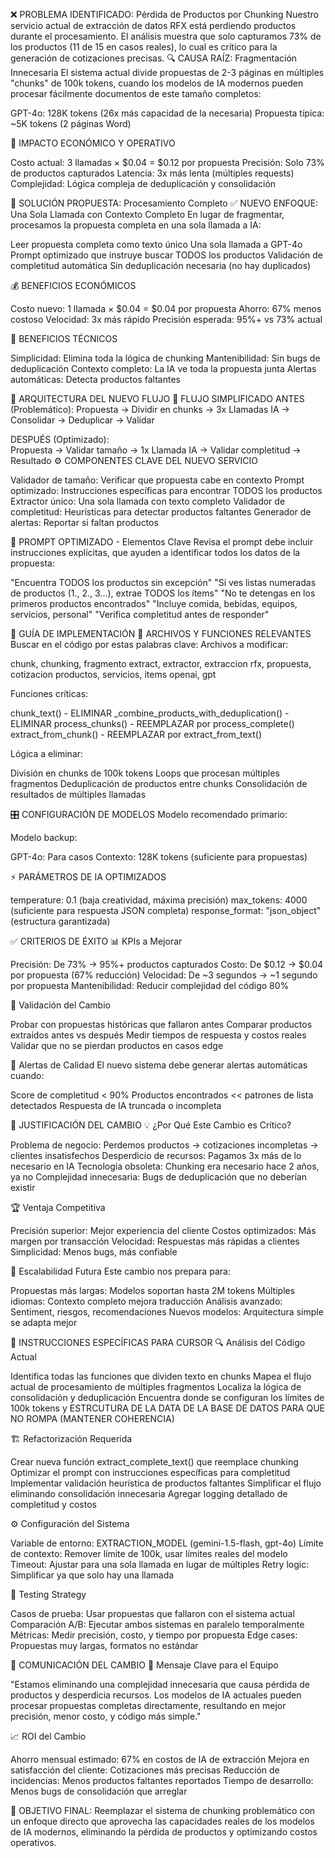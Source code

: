 ❌ PROBLEMA IDENTIFICADO: Pérdida de Productos por Chunking
Nuestro servicio actual de extracción de datos RFX está perdiendo productos durante el procesamiento. El análisis muestra que solo capturamos 73% de los productos (11 de 15 en casos reales), lo cual es crítico para la generación de cotizaciones precisas.
🔍 CAUSA RAÍZ: Fragmentación Innecesaria
El sistema actual divide propuestas de 2-3 páginas en múltiples "chunks" de 100k tokens, cuando los modelos de IA modernos pueden procesar fácilmente documentos de este tamaño completos:

GPT-4o: 128K tokens (26x más capacidad de la necesaria)
Propuesta típica: ~5K tokens (2 páginas Word)

💸 IMPACTO ECONÓMICO Y OPERATIVO

Costo actual: 3 llamadas × $0.04 = $0.12 por propuesta
Precisión: Solo 73% de productos capturados
Latencia: 3x más lenta (múltiples requests)
Complejidad: Lógica compleja de deduplicación y consolidación

🚀 SOLUCIÓN PROPUESTA: Procesamiento Completo
✅ NUEVO ENFOQUE: Una Sola Llamada con Contexto Completo
En lugar de fragmentar, procesamos la propuesta completa en una sola llamada a IA:

Leer propuesta completa como texto único
Una sola llamada a GPT-4o
Prompt optimizado que instruye buscar TODOS los productos
Validación de completitud automática
Sin deduplicación necesaria (no hay duplicados)

💰 BENEFICIOS ECONÓMICOS

Costo nuevo: 1 llamada × $0.04 = $0.04 por propuesta
Ahorro: 67% menos costoso
Velocidad: 3x más rápido
Precisión esperada: 95%+ vs 73% actual

🎯 BENEFICIOS TÉCNICOS

Simplicidad: Elimina toda la lógica de chunking
Mantenibilidad: Sin bugs de deduplicación
Contexto completo: La IA ve toda la propuesta junta
Alertas automáticas: Detecta productos faltantes

📐 ARQUITECTURA DEL NUEVO FLUJO
🔄 FLUJO SIMPLIFICADO
ANTES (Problemático):
Propuesta → Dividir en chunks → 3x Llamadas IA → Consolidar → Deduplicar → Validar

DESPUÉS (Optimizado):  
Propuesta → Validar tamaño → 1x Llamada IA → Validar completitud → Resultado
⚙️ COMPONENTES CLAVE DEL NUEVO SERVICIO

Validador de tamaño: Verificar que propuesta cabe en contexto
Prompt optimizado: Instrucciones específicas para encontrar TODOS los productos
Extractor único: Una sola llamada con texto completo
Validador de completitud: Heurísticas para detectar productos faltantes
Generador de alertas: Reportar si faltan productos

🎨 PROMPT OPTIMIZADO - Elementos Clave
Revisa el prompt debe incluir instrucciones explícitas, que ayuden a identificar todos los datos de la propuesta:

"Encuentra TODOS los productos sin excepción"
"Si ves listas numeradas de productos (1., 2., 3...), extrae TODOS los ítems"
"No te detengas en los primeros productos encontrados"
"Incluye comida, bebidas, equipos, servicios, personal"
"Verifica completitud antes de responder"

🔧 GUÍA DE IMPLEMENTACIÓN
📁 ARCHIVOS Y FUNCIONES RELEVANTES
Buscar en el código por estas palabras clave:
Archivos a modificar:

chunk, chunking, fragmento
extract, extractor, extraccion
rfx, propuesta, cotizacion
productos, servicios, items
openai, gpt

Funciones críticas:

chunk_text() - ELIMINAR
\_combine_products_with_deduplication() - ELIMINAR
process_chunks() - REEMPLAZAR por process_complete()
extract_from_chunk() - REEMPLAZAR por extract_from_text()

Lógica a eliminar:

División en chunks de 100k tokens
Loops que procesan múltiples fragmentos
Deduplicación de productos entre chunks
Consolidación de resultados de múltiples llamadas

🎛️ CONFIGURACIÓN DE MODELOS
Modelo recomendado primario:

Modelo backup:

GPT-4o: Para casos
Contexto: 128K tokens (suficiente para propuestas)

⚡ PARÁMETROS DE IA OPTIMIZADOS

temperature: 0.1 (baja creatividad, máxima precisión)
max_tokens: 4000 (suficiente para respuesta JSON completa)
response_format: "json_object" (estructura garantizada)

✅ CRITERIOS DE ÉXITO
📊 KPIs a Mejorar

Precisión: De 73% → 95%+ productos capturados
Costo: De $0.12 → $0.04 por propuesta (67% reducción)
Velocidad: De ~3 segundos → ~1 segundo por propuesta
Mantenibilidad: Reducir complejidad del código 80%

🧪 Validación del Cambio

Probar con propuestas históricas que fallaron antes
Comparar productos extraídos antes vs después
Medir tiempos de respuesta y costos reales
Validar que no se pierdan productos en casos edge

🚨 Alertas de Calidad
El nuevo sistema debe generar alertas automáticas cuando:

Score de completitud < 90%
Productos encontrados << patrones de lista detectados
Respuesta de IA truncada o incompleta

🎯 JUSTIFICACIÓN DEL CAMBIO
💡 ¿Por Qué Este Cambio es Crítico?

Problema de negocio: Perdemos productos → cotizaciones incompletas → clientes insatisfechos
Desperdicio de recursos: Pagamos 3x más de lo necesario en IA
Tecnología obsoleta: Chunking era necesario hace 2 años, ya no
Complejidad innecesaria: Bugs de deduplicación que no deberían existir

🏆 Ventaja Competitiva

Precisión superior: Mejor experiencia del cliente
Costos optimizados: Más margen por transacción
Velocidad: Respuestas más rápidas a clientes
Simplicidad: Menos bugs, más confiable

🔮 Escalabilidad Futura
Este cambio nos prepara para:

Propuestas más largas: Modelos soportan hasta 2M tokens
Múltiples idiomas: Contexto completo mejora traducción
Análisis avanzado: Sentiment, riesgos, recomendaciones
Nuevos modelos: Arquitectura simple se adapta mejor

🎪 INSTRUCCIONES ESPECÍFICAS PARA CURSOR
🔍 Análisis del Código Actual

Identifica todas las funciones que dividen texto en chunks
Mapea el flujo actual de procesamiento de múltiples fragmentos
Localiza la lógica de consolidación y deduplicación
Encuentra donde se configuran los límites de 100k tokens y ESTRCUTURA DE LA DATA DE LA BASE DE DATOS PARA QUE NO ROMPA (MANTENER COHERENCIA)

🏗️ Refactorización Requerida

Crear nueva función extract_complete_text() que reemplace chunking
Optimizar el prompt con instrucciones específicas para completitud
Implementar validación heurística de productos faltantes
Simplificar el flujo eliminando consolidación innecesaria
Agregar logging detallado de completitud y costos

⚙️ Configuración del Sistema

Variable de entorno: EXTRACTION_MODEL (gemini-1.5-flash, gpt-4o)
Límite de contexto: Remover límite de 100k, usar límites reales del modelo
Timeout: Ajustar para una sola llamada en lugar de múltiples
Retry logic: Simplificar ya que solo hay una llamada

🧪 Testing Strategy

Casos de prueba: Usar propuestas que fallaron con el sistema actual
Comparación A/B: Ejecutar ambos sistemas en paralelo temporalmente
Métricas: Medir precisión, costo, y tiempo por propuesta
Edge cases: Propuestas muy largas, formatos no estándar

💬 COMUNICACIÓN DEL CAMBIO
📢 Mensaje Clave para el Equipo

"Estamos eliminando una complejidad innecesaria que causa pérdida de productos y desperdicia recursos. Los modelos de IA actuales pueden procesar propuestas completas directamente, resultando en mejor precisión, menor costo, y código más simple."

📈 ROI del Cambio

Ahorro mensual estimado: 67% en costos de IA de extracción
Mejora en satisfacción del cliente: Cotizaciones más precisas
Reducción de incidencias: Menos productos faltantes reportados
Tiempo de desarrollo: Menos bugs de consolidación que arreglar

🎯 OBJETIVO FINAL: Reemplazar el sistema de chunking problemático con un enfoque directo que aprovecha las capacidades reales de los modelos de IA modernos, eliminando la pérdida de productos y optimizando costos operativos.
